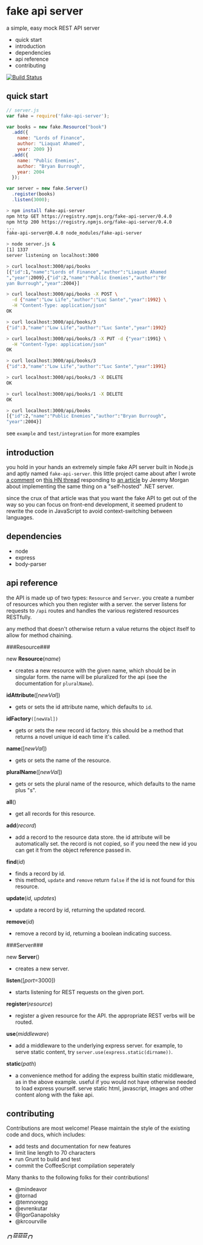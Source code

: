 fake api server
===============

a simple, easy mock REST API server

  * quick start
  * introduction
  * dependencies
  * api reference
  * contributing

[![Build Status](https://travis-ci.org/couchand/oracular.svg?branch=master)](https://travis-ci.org/couchand/oracular)

quick start
-----------

```javascript
// server.js
var fake = require('fake-api-server');

var books = new fake.Resource("book")
  .add({
    name: "Lords of Finance",
    author: "Liaquat Ahamed",
    year: 2009 })
  .add({
    name: "Public Enemies",
    author: "Bryan Burrough",
    year: 2004
  });

var server = new fake.Server()
  .register(books)
  .listen(3000);
```

```bash
> npm install fake-api-server
npm http GET https://registry.npmjs.org/fake-api-server/0.4.0
npm http 200 https://registry.npmjs.org/fake-api-server/0.4.0
...
fake-api-server@0.4.0 node_modules/fake-api-server

> node server.js &
[1] 1337
server listening on localhost:3000

> curl localhost:3000/api/books
[{"id":1,"name":"Lords of Finance","author":"Liaquat Ahamed
","year":2009},{"id":2,"name":"Public Enemies","author":"Br
yan Burrough","year":2004}]

> curl localhost:3000/api/books -X POST \
  -d {"name":"Low Life","author":"Luc Sante","year":1992} \
  -H "Content-Type: application/json"
OK

> curl localhost:3000/api/books/3
{"id":3,"name":"Low Life","author":"Luc Sante","year":1992}

> curl localhost:3000/api/books/3 -X PUT -d {"year":1991} \
  -H "Content-Type: application/json"
OK

> curl localhost:3000/api/books/3
{"id":3,"name":"Low Life","author":"Luc Sante","year":1991}

> curl localhost:3000/api/books/3 -X DELETE
OK

> curl localhost:3000/api/books/1 -X DELETE
OK

> curl localhost:3000/api/books
[{"id":2,"name":"Public Enemies","author":"Bryan Burrough",
"year":2004}]
```
see `example` and `test/integration` for more examples

introduction
------------

you hold in your hands an extremely simple fake API server built in
Node.js and aptly named `fake-api-server`.  this little project came
about after I wrote [a comment][0] on [this HN thread][1] responding
to [an article][2] by Jeremy Morgan about implementing the same thing
on a "self-hosted" .NET server.

since the crux of that article was that you want the fake API to get
out of the way so you can focus on front-end development, it seemed
prudent to rewrite the code in JavaScript to avoid context-switching
between languages.

dependencies
------------

  * node
  * express
  * body-parser

api reference
-------------

the API is made up of two types: `Resource` and `Server`.  you create
a number of resources which you then register with a server.  the
server listens for requests to `/api` routes and handles the various
registered resources RESTfully.

any method that doesn't otherwise return a value returns the object
itself to allow for method chaining.

###Resource###

new **Resource**(*name*)

  * creates a new resource with the given name, which should be in
    singular form.  the name will be pluralized for the api (see the
    documentation for `pluralName`).

**idAttribute**([*newVal*])

  * gets or sets the id attribute name, which defaults to `id`.

**idFactory**`([newVal])`

  * gets or sets the new record id factory.  this should be a method
    that returns a novel unique id each time it's called.

**name**([*newVal*])

  * gets or sets the name of the resource.

**pluralName**([*newVal*])

  * gets or sets the plural name of the resource, which defaults to
    the name plus "s".

**all**()

  * get all records for this resource.

**add**(*record*)

  * add a record to the resource data store.  the id attribute will
    be automatically set.  the record is not copied, so if you need
    the new id you can get it from the object reference passed in.

**find**(*id*)

  * finds a record by id.
  * this method, `update` and `remove` return `false` if the id is
    not found for this resource.

**update**(*id, updates*)

  * update a record by id, returning the updated record.

**remove**(*id*)

  * remove a record by id, returning a boolean indicating success.

###Server###

new **Server**()

  * creates a new server.

**listen**([*port*=3000])

  * starts listening for REST requests on the given port.

**register**(*resource*)

  * register a given resource for the API.  the appropriate REST
    verbs will be routed.

**use**(*middleware*)

  * add a middleware to the underlying express server.  for example,
    to serve static content, try  `server.use(express.static(dirname))`.

**static**(*path*)

  * a convenience method for adding the express builtin static middleware,
    as in the above example.  useful if you would not have otherwise
    needed to load express yourself.  serve static html, javascript,
    images and other content along with the fake api.

contributing
------------

Contributions are most welcome!  Please maintain the style of the
existing code and docs, which includes:

  * add tests and documentation for new features
  * limit line length to 70 characters
  * run Grunt to build and test
  * commit the CoffeeScript compilation seperately

Many thanks to the following folks for their contributions!

  * @mindeavor
  * @tornad
  * @temnoregg
  * @evrenkutar
  * @IgorGanapolsky
  * @krcourville

[0]: https://news.ycombinator.com/item?id=7743948
[1]: https://news.ycombinator.com/item?id=7742993
[2]: http://www.jeremymorgan.com/blog/programming/how-to-create-asp-self-hosted-api/

##### ╭╮☲☲☲╭╮ #####
